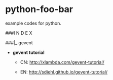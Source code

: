 python-foo-bar
===============

example codes for python.


###I N D E X

###|_ gevent

* **gevent tutorial**

	* CN: http://xlambda.com/gevent-tutorial/

	* EN: http://sdiehl.github.io/gevent-tutorial/


